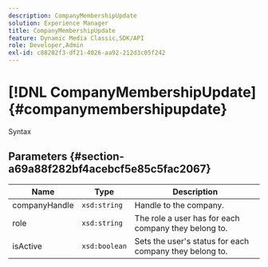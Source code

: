 ```yaml
---
description: CompanyMembershipUpdate
solution: Experience Manager
title: CompanyMembershipUpdate
feature: Dynamic Media Classic,SDK/API
role: Developer,Admin
exl-id: c88202f3-df21-4026-aa92-212d3c05f242
---
```

# [!DNL CompanyMembershipUpdate]{#companymembershipupdate}

 Syntax 

## Parameters {#section-a69a88f282bf4acebcf5e85c5fac2067}

|  Name  | Type  | Description  |
|---|---|---|
|  companyHandle  | `xsd:string`  | Handle to the company.  |
|  role  | `xsd:string`  | The role a user has for each company they belong to.  |
|  isActive  | `xsd:boolean`  | Sets the user's status for each company they belong to.  |
